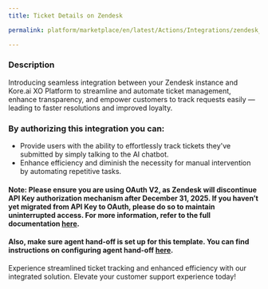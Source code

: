 ```yaml
---
title: Ticket Details on Zendesk

permalink: platform/marketplace/en/latest/Actions/Integrations/zendesk_ticketDetails

---
```


### Description

Introducing seamless integration between your Zendesk instance and Kore.ai XO Platform to streamline and automate ticket management, enhance transparency, and empower customers to track requests easily — leading to faster resolutions and improved loyalty.


### By authorizing this integration you can:
- Provide users with the ability to effortlessly track tickets they've submitted by simply talking to the AI chatbot. 
- Enhance efficiency and diminish the necessity for manual intervention by automating repetitive tasks.

#### Note: Please ensure you are using OAuth V2, as Zendesk will discontinue API Key authorization mechanism after December 31, 2025. If you haven’t yet migrated from API Key to OAuth, please do so to maintain uninterrupted access. For more information, refer to the full documentation [here](https://support.zendesk.com/hc/en-us/articles/7386291855386-Announcing-the-deprecation-of-password-access-for-APIs).

#### Also, make sure agent hand-off is set up for this template. You can find instructions on configuring agent hand-off [here](https://docs.kore.ai/xo/how-tos/build-a-banking-assistant/deploy-the-assistant/configure-an-agent-transfer/?h=agent+transfer).

Experience streamlined ticket tracking and enhanced efficiency with our integrated solution. Elevate your customer support experience today!
